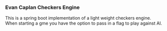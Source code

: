 ### Evan Caplan Checkers Engine

This is a spring boot implementation of a light weight checkers engine. When starting a gme you have the option to pass in a flag to play against AI.